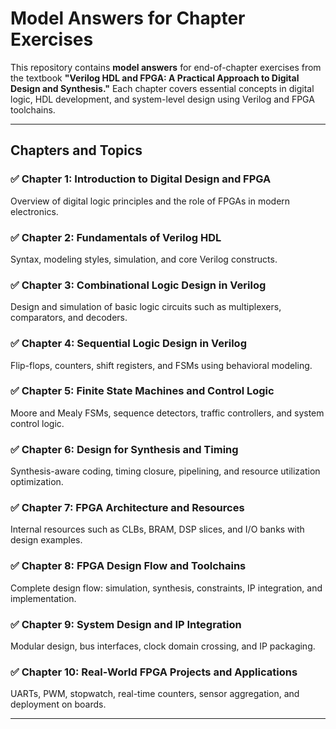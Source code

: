 # Model Answers for Chapter Exercises 

This repository contains **model answers** for end-of-chapter exercises from the textbook **"Verilog HDL and FPGA: A Practical Approach to Digital Design and Synthesis."** Each chapter covers essential concepts in digital logic, HDL development, and system-level design using Verilog and FPGA toolchains.

---

## Chapters and Topics

### ✅ Chapter 1: Introduction to Digital Design and FPGA
Overview of digital logic principles and the role of FPGAs in modern electronics.

### ✅ Chapter 2: Fundamentals of Verilog HDL
Syntax, modeling styles, simulation, and core Verilog constructs.

### ✅ Chapter 3: Combinational Logic Design in Verilog
Design and simulation of basic logic circuits such as multiplexers, comparators, and decoders.

### ✅ Chapter 4: Sequential Logic Design in Verilog
Flip-flops, counters, shift registers, and FSMs using behavioral modeling.

### ✅ Chapter 5: Finite State Machines and Control Logic
Moore and Mealy FSMs, sequence detectors, traffic controllers, and system control logic.

### ✅ Chapter 6: Design for Synthesis and Timing
Synthesis-aware coding, timing closure, pipelining, and resource utilization optimization.

### ✅ Chapter 7: FPGA Architecture and Resources
Internal resources such as CLBs, BRAM, DSP slices, and I/O banks with design examples.

### ✅ Chapter 8: FPGA Design Flow and Toolchains
Complete design flow: simulation, synthesis, constraints, IP integration, and implementation.

### ✅ Chapter 9: System Design and IP Integration
Modular design, bus interfaces, clock domain crossing, and IP packaging.

### ✅ Chapter 10: Real-World FPGA Projects and Applications
UARTs, PWM, stopwatch, real-time counters, sensor aggregation, and deployment on boards.

---




